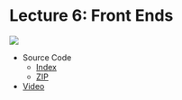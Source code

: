 # Lecture 6: Front Ends

[![](https://cdn.cs50.net/web/2018/spring/lectures/6/lecture6-360p.png)](https://video.cs50.net/web/2018/spring/lectures/6)

- Source Code
    - [Index](https://cdn.cs50.net/web/2018/spring/lectures/6/src6/)
    - [ZIP](https://cdn.cs50.net/web/2018/spring/lectures/6/src6.zip)
- [Video](https://video.cs50.net/web/2018/spring/lectures/6)